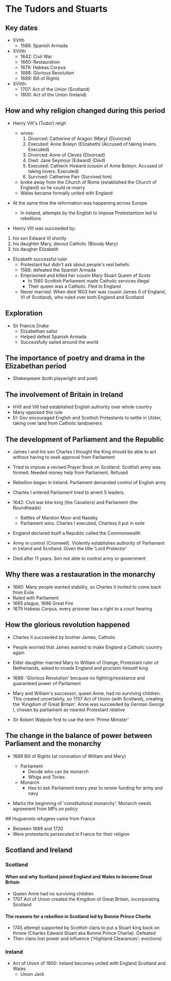 # The Tudors and Stuarts

## Key dates

* XVIth
  * 1588: Spanish Armada
* XVIIth
  * 1642: Civil War
  * 1660: Restauration
  * 1679: Habeas Corpus
  * 1688: Glorious Revolution
  * 1689: Bill of Rights
* XVIIth:
  * 1707: Act of the Union (Scotland)
  * 1800: Act of the Union (Ireland)

## How and why religion changed during this period

* Henry VIII's (Tudor) reigh
  * wives:
    1. Divorced: Catherine of Aragon (Mary) (Divorced)
    2. Executed: Anne Boleyn (Elizabeth) (Accused of taking lovers. Executed)
    3. Divorced: Anne of Cleves (Divorced)
    4. Died: Jane Seymour (Edward) (Died)
    5. Executed: Catherin Howard (cousin of Anne Boleyn. Accused of taking lovers. Executed)
    6. Survived: Catherine Parr (Survived him)
  * broke away from the Church of Rome (established the Church of England) so he could re-marry
  * Wales became formally united with England

* At the same time the reformation was happening across Europe
  * In Ireland, attempts by the English to impose Protestantism led to rebellions

* Henry VIII was succeeded by:
1. his son Edward VI shortly
2. his daughter Mary, devout Catholic (Bloody Mary) 
3. his daugher Elizabeth

* Elizabeth successful ruler
  * Protestant but didn't ask about people's real beliefs
  * 1588: defeated the Spanish Armada
  * Emprisoned and killed her cousin Mary Stuart Queen of Scots
    * In 1560 Scottish Parliament made Catholic services illegal
    * Their queen was a Catholic. Fled to England
  * Never married. When died 1603 heir was cousin James (I of England, VI of Scotland), who ruled over both England and Scotland

## Exploration

* Sir Francis Drake
  * Elizabethan sailor
  * Helped defeat Spanish Armada
  * Successfully sailed around the world

## The importance of poetry and drama in the Elizabethan period

* Shakespeare (both playwright and poet)

## The involvement of Britain in Ireland

* HVII and VIII had established English authority over whole country
* Many opposed this rule
* EI: Gov encouraged English and Scottish Protestants to settle in Ulster, taking over land from Catholic landowners

## The development of Parliament and the Republic

* James I and his son Charles I thought the King should be able to act without having to seek approval from Parliament
* Tried to impose a revised Prayer Book on Scotland. Scottish army was formed. Needed money help from Parliament. Refused
* Rebellion began in Ireland. Parliament demanded control of English army
* Charles I entered Parliament tried to arrent 5 leaders.
* 1642: Civil war btw king (the Cavaliers) and Parliament (the Roundheads)
  * Battles of Marston Moor and Naseby
  * Parliament wins. Charles I executed, Charless II put in exile

* England declared itself a Republic called the Commonwealth
* Army in control (Cromwell). Violently establishes authority of Parliament in Ireland and Scotland. Given the title 'Lord Protector'
* Died after 11 years. Son not able to control army or government

## Why there was a restauration in the monarchy

* 1660: Many people wanted stability, so Charles II invited to come back from Exile
* Ruled with Parliament
* 1665 plague, 1666 Great Fire
* 1679 Habeas Corpus, every prisoner has a right to a court hearing

## How the glorious revolution happened

* Charles II succeeded by brother James, Catholic
* People worried that James wanted to make England a Catholic country again
* Elder daughter married Mary to William of Orange, Protestant ruler of Netherlands, asked to invade England and proclaim himself king
* 1688: 'Glorious Revolution' because no fighting/resistance and guaranteed power of Parliament

* Mary and William's successor, queen Anne, had no surviving children. This created uncertainty, so 1707 Act of Union (with Scotland), creating the 'Kingdom of Great Britain'. Anne was succeeded by German George I, chosen by parliament as nearest Protestant relative

* Sir Robert Walpole first to use the term 'Prime Minister'

## The change in the balance of power between Parliament and the monarchy

* 1689 Bill of Rights (at coronation of William and Mary)
  * Parliament
    * Decide who can be monarch
    * Whigs and Tories
  * Monarch
    * Has to ask Parliament every year to renew funding for army and navy

* Marks the beginning of 'constitutional monarchy'. Monarch needs agreement from MPs on policy

## Huguenots refugees came from France

* Between 1689 and 1720
* Were protestants persecuted in France for their religion

## Scotland and Ireland

### Scotland

#### When and why Scotland joined England and Wales to become Great Britain

* Queen Anne had no surviving children
* 1707 Act of Union created the Kingdom of Great Britain, incorporating Scotland

#### The reasons for a rebellion in Scotland led by Bonnie Prince Charlie

* 1745 attempt supported by Scottish clans to put a Stuart king back on throne (Charles Edward Stuart aka Bonnie Prince Charlie). Defeated
* Then clans lost power and influence ('Highland Clearances': evictions)

### Ireland

* Act of Union of 1800: Ireland becomes united with England Scotland and Wales
  * Union Jack

